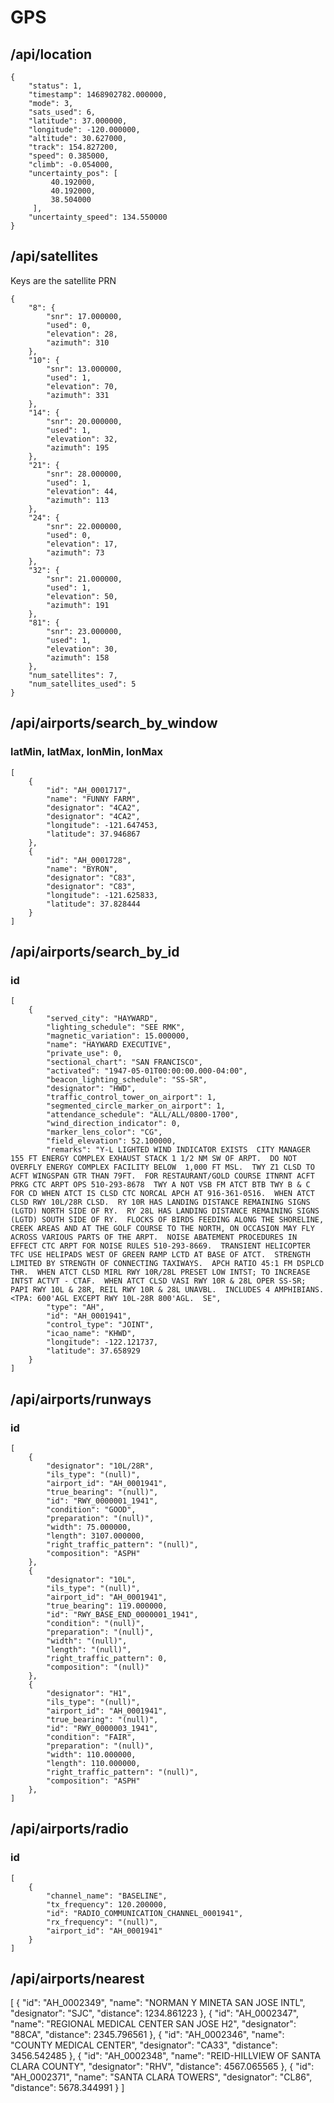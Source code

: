 # GPS
## /api/location
```
{
    "status": 1,
    "timestamp": 1468902782.000000,
    "mode": 3,
    "sats_used": 6,
    "latitude": 37.000000,
    "longitude": -120.000000,
    "altitude": 30.627000,
    "track": 154.827200,
    "speed": 0.385000,
    "climb": -0.054000,
    "uncertainty_pos": [
         40.192000,
         40.192000,
         38.504000
     ],
    "uncertainty_speed": 134.550000
}
```

## /api/satellites
Keys are the satellite PRN
```
{
    "8": {
        "snr": 17.000000,
        "used": 0,
        "elevation": 28,
        "azimuth": 310
    },
    "10": {
        "snr": 13.000000,
        "used": 1,
        "elevation": 70,
        "azimuth": 331
    },
    "14": {
        "snr": 20.000000,
        "used": 1,
        "elevation": 32,
        "azimuth": 195
    },
    "21": {
        "snr": 28.000000,
        "used": 1,
        "elevation": 44,
        "azimuth": 113
    },
    "24": {
        "snr": 22.000000,
        "used": 0,
        "elevation": 17,
        "azimuth": 73
    },
    "32": {
        "snr": 21.000000,
        "used": 1,
        "elevation": 50,
        "azimuth": 191
    },
    "81": {
        "snr": 23.000000,
        "used": 1,
        "elevation": 30,
        "azimuth": 158
    },
    "num_satellites": 7,
    "num_satellites_used": 5
}
```

## /api/airports/search_by_window
### latMin, latMax, lonMin, lonMax
```
[
    {
        "id": "AH_0001717",
        "name": "FUNNY FARM",
        "designator": "4CA2",
        "designator": "4CA2",
        "longitude": -121.647453,
        "latitude": 37.946867
    },
    {
        "id": "AH_0001728",
        "name": "BYRON",
        "designator": "C83",
        "designator": "C83",
        "longitude": -121.625833,
        "latitude": 37.828444
    }
]
```

## /api/airports/search_by_id
### id
```
[
    {
        "served_city": "HAYWARD",
        "lighting_schedule": "SEE RMK",
        "magnetic_variation": 15.000000,
        "name": "HAYWARD EXECUTIVE",
        "private_use": 0,
        "sectional_chart": "SAN FRANCISCO",
        "activated": "1947-05-01T00:00:00.000-04:00",
        "beacon_lighting_schedule": "SS-SR",
        "designator": "HWD",
        "traffic_control_tower_on_airport": 1,
        "segmented_circle_marker_on_airport": 1,
        "attendance_schedule": "ALL/ALL/0800-1700",
        "wind_direction_indicator": 0,
        "marker_lens_color": "CG",
        "field_elevation": 52.100000,
        "remarks": "Y-L LIGHTED WIND INDICATOR EXISTS  CITY MANAGER  155 FT ENERGY COMPLEX EXHAUST STACK 1 1/2 NM SW OF ARPT.  DO NOT OVERFLY ENERGY COMPLEX FACILITY BELOW  1,000 FT MSL.  TWY Z1 CLSD TO ACFT WINGSPAN GTR THAN 79FT.  FOR RESTAURANT/GOLD COURSE ITNRNT ACFT PRKG CTC ARPT OPS 510-293-8678  TWY A NOT VSB FM ATCT BTB TWY B & C  FOR CD WHEN ATCT IS CLSD CTC NORCAL APCH AT 916-361-0516.  WHEN ATCT CLSD RWY 10L/28R CLSD.  RY 10R HAS LANDING DISTANCE REMAINING SIGNS (LGTD) NORTH SIDE OF RY.  RY 28L HAS LANDING DISTANCE REMAINING SIGNS (LGTD) SOUTH SIDE OF RY.  FLOCKS OF BIRDS FEEDING ALONG THE SHORELINE, CREEK AREAS AND AT THE GOLF COURSE TO THE NORTH, ON OCCASION MAY FLY ACROSS VARIOUS PARTS OF THE ARPT.  NOISE ABATEMENT PROCEDURES IN EFFECT CTC ARPT FOR NOISE RULES 510-293-8669.  TRANSIENT HELICOPTER TFC USE HELIPADS WEST OF GREEN RAMP LCTD AT BASE OF ATCT.  STRENGTH LIMITED BY STRENGTH OF CONNECTING TAXIWAYS.  APCH RATIO 45:1 FM DSPLCD THR.  WHEN ATCT CLSD MIRL RWY 10R/28L PRESET LOW INTST; TO INCREASE INTST ACTVT - CTAF.  WHEN ATCT CLSD VASI RWY 10R & 28L OPER SS-SR; PAPI RWY 10L & 28R, REIL RWY 10R & 28L UNAVBL.  INCLUDES 4 AMPHIBIANS.  <TPA: 600'AGL EXCEPT RWY 10L-28R 800'AGL.  SE",
        "type": "AH",
        "id": "AH_0001941",
        "control_type": "JOINT",
        "icao_name": "KHWD",
        "longitude": -122.121737,
        "latitude": 37.658929
    }
]
```

## /api/airports/runways
### id
```
[
    {
        "designator": "10L/28R",
        "ils_type": "(null)",
        "airport_id": "AH_0001941",
        "true_bearing": "(null)",
        "id": "RWY_0000001_1941",
        "condition": "GOOD",
        "preparation": "(null)",
        "width": 75.000000,
        "length": 3107.000000,
        "right_traffic_pattern": "(null)",
        "composition": "ASPH"
    },
    {
        "designator": "10L",
        "ils_type": "(null)",
        "airport_id": "AH_0001941",
        "true_bearing": 119.000000,
        "id": "RWY_BASE_END_0000001_1941",
        "condition": "(null)",
        "preparation": "(null)",
        "width": "(null)",
        "length": "(null)",
        "right_traffic_pattern": 0,
        "composition": "(null)"
    },
    {
        "designator": "H1",
        "ils_type": "(null)",
        "airport_id": "AH_0001941",
        "true_bearing": "(null)",
        "id": "RWY_0000003_1941",
        "condition": "FAIR",
        "preparation": "(null)",
        "width": 110.000000,
        "length": 110.000000,
        "right_traffic_pattern": "(null)",
        "composition": "ASPH"
    },
]
```

## /api/airports/radio
### id
```
[
    {
        "channel_name": "BASELINE",
        "tx_frequency": 120.200000,
        "id": "RADIO_COMMUNICATION_CHANNEL_0001941",
        "rx_frequency": "(null)",
        "airport_id": "AH_0001941"
    }
]
```


## /api/airports/nearest
[
    {
        "id": "AH_0002349",
        "name": "NORMAN Y MINETA SAN JOSE INTL",
        "designator": "SJC",
        "distance": 1234.861223
    },
    {
        "id": "AH_0002347",
        "name": "REGIONAL MEDICAL CENTER SAN JOSE H2",
        "designator": "88CA",
        "distance": 2345.796561
    },
    {
        "id": "AH_0002346",
        "name": "COUNTY MEDICAL CENTER",
        "designator": "CA33",
        "distance": 3456.542485
    },
    {
        "id": "AH_0002348",
        "name": "REID-HILLVIEW OF SANTA CLARA COUNTY",
        "designator": "RHV",
        "distance": 4567.065565
    },
    {
        "id": "AH_0002371",
        "name": "SANTA CLARA TOWERS",
        "designator": "CL86",
        "distance": 5678.344991
    }
]